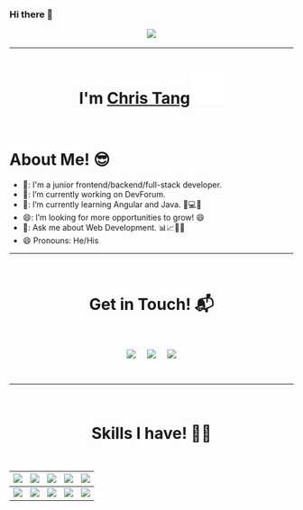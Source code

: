 ### Hi there 👋

<p align="center">
  <img src="https://miro.medium.com/max/2048/1*OohqW5DGh9CQS4hLY5FXzA.png" height="230"/>
</p>
<hr>
<h1 align="center">I'm <a href="https://github.com/ChrisTangSdy">Chris Tang<a><img src="https://github.com/Kathryn-Jie/Kathryn-Jie/blob/main/wave.gif" width="60px"/></h1>
<Br>
<h1>About Me! 😎</h1>

- 🏫: I'm a junior frontend/backend/full-stack developer.
- 🔭: I’m currently working on DevForum.
- 🌱: I’m currently learning Angular and Java. 🧠💻🤖
- 😄: I’m looking for more opportunities to grow! 😄
- 💬: Ask me about Web Development. 📊📈🤖🧠
- 😄  Pronouns: He/His
  
<hr>
<Br>
<h1 align="center">Get in Touch! 📬</h1>
<Br>
<p align="center">
<a href="https://www.linkedin.com/in/chris-tang-syd/" target="blank"><img align="center" src="https://img.shields.io/badge/-christang-green?style=for-the-badge&logo=linkedin" /></a> &nbsp;&nbsp;&nbsp;  <a href="mailto:christang@gmail.com" target="blank"><img align="center" src="https://img.shields.io/badge/-christang-green?style=for-the-badge&logo=gmail" /></a>    &nbsp;&nbsp;&nbsp;       <a href="https://github.com/ChrisTangSdy" target="blank"><img align="center" src="https://img.shields.io/badge/-christang-green?style=for-the-badge&logo=github" /></a>
</p>
  
<Br>
<hr>
<Br>
<h1 align="center">Skills I have! 🤸‍♂</h1>
<Br>
  
|![](https://img.shields.io/badge/frontend-CSS-green?style=for-the-badge)|![](https://img.shields.io/badge/frontend-HTML-green?style=for-the-badge)|![](https://img.shields.io/badge/frontend-React-green?style=for-the-badge)|![](https://img.shields.io/badge/frontend-Redux-green?style=for-the-badge)|![](https://img.shields.io/badge/frontend-Javascript-green?style=for-the-badge)|
|---|---|---|---|---|
|![](https://img.shields.io/badge/Data%20Science-blue?style=for-the-badge)|![](https://img.shields.io/badge/DS-Data%20Cleaning-blue?style=for-the-badge)|![](https://img.shields.io/badge/DS-Data%20Analysis-blue?style=for-the-badge)|![](https://img.shields.io/badge/DS-Data%20Visualization-blue?style=for-the-badge)|![](https://img.shields.io/badge/And%20More!-yellow?style=for-the-badge)|



